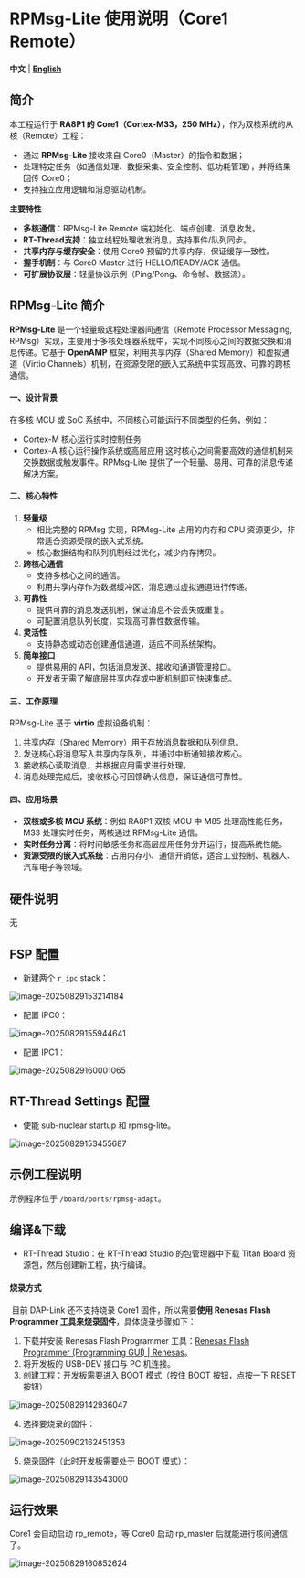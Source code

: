 # RPMsg-Lite 使用说明（Core1 Remote）

**中文** | [**English**](./README.md)

## 简介

本工程运行于 **RA8P1 的 Core1（Cortex-M33，250 MHz）**，作为双核系统的从核（Remote）工程：

- 通过 **RPMsg-Lite** 接收来自 Core0（Master）的指令和数据；
- 处理特定任务（如通信处理、数据采集、安全控制、低功耗管理），并将结果回传 Core0；
- 支持独立应用逻辑和消息驱动机制。

**主要特性**

- **多核通信**：RPMsg-Lite Remote 端初始化、端点创建、消息收发。
- **RT-Thread支持**：独立线程处理收发消息，支持事件/队列同步。
- **共享内存与缓存安全**：使用 Core0 预留的共享内存，保证缓存一致性。
- **握手机制**：与 Core0 Master 进行 HELLO/READY/ACK 通信。
- **可扩展协议层**：轻量协议示例（Ping/Pong、命令帧、数据流）。

## RPMsg-Lite 简介

**RPMsg-Lite** 是一个轻量级远程处理器间通信（Remote Processor Messaging, RPMsg）实现，主要用于多核处理器系统中，实现不同核心之间的数据交换和消息传递。它基于 **OpenAMP** 框架，利用共享内存（Shared Memory）和虚拟通道（Virtio Channels）机制，在资源受限的嵌入式系统中实现高效、可靠的跨核通信。

#### 一、设计背景

在多核 MCU 或 SoC 系统中，不同核心可能运行不同类型的任务，例如：

- Cortex-M 核心运行实时控制任务
- Cortex-A 核心运行操作系统或高层应用
   这时核心之间需要高效的通信机制来交换数据或触发事件。RPMsg-Lite 提供了一个轻量、易用、可靠的消息传递解决方案。

#### 二、核心特性

1. **轻量级**
   - 相比完整的 RPMsg 实现，RPMsg-Lite 占用的内存和 CPU 资源更少，非常适合资源受限的嵌入式系统。
   - 核心数据结构和队列机制经过优化，减少内存拷贝。
2. **跨核心通信**
   - 支持多核心之间的通信。
   - 利用共享内存作为数据缓冲区，消息通过虚拟通道进行传递。
3. **可靠性**
   - 提供可靠的消息发送机制，保证消息不会丢失或重复。
   - 可配置消息队列长度，实现高可靠性数据传输。
4. **灵活性**
   - 支持静态或动态创建通信通道，适应不同系统架构。
5. **简单接口**
   - 提供易用的 API，包括消息发送、接收和通道管理接口。
   - 开发者无需了解底层共享内存或中断机制即可快速集成。

#### 三、工作原理

RPMsg-Lite 基于 **virtio** 虚拟设备机制：

1. 共享内存（Shared Memory）用于存放消息数据和队列信息。
2. 发送核心将消息写入共享内存队列，并通过中断通知接收核心。
3. 接收核心读取消息，并根据应用需求进行处理。
4. 消息处理完成后，接收核心可回馈确认信息，保证通信可靠性。

#### 四、应用场景

- **双核或多核 MCU 系统**：例如 RA8P1 双核 MCU 中 M85 处理高性能任务，M33 处理实时任务，两核通过 RPMsg-Lite 通信。
- **实时任务分离**：将时间敏感任务和高层应用任务分开运行，提高系统性能。
- **资源受限的嵌入式系统**：占用内存小、通信开销低，适合工业控制、机器人、汽车电子等领域。

## 硬件说明

无

## FSP 配置

* 新建两个 `r_ipc` stack：

![image-20250829153214184](figures/image-20250829153214184.png)

* 配置 IPC0：

![image-20250829155944641](figures/image-20250829155944641.png)

* 配置 IPC1：

![image-20250829160001065](figures/image-20250829160001065.png)

## RT-Thread Settings 配置

* 使能 sub-nuclear startup 和 rpmsg-lite。

![image-20250829153455687](figures/image-20250829153455687.png)

## 示例工程说明

示例程序位于 `/board/ports/rpmsg-adapt`。

## 编译&下载

* RT-Thread Studio：在 RT-Thread Studio 的包管理器中下载 Titan Board 资源包，然后创建新工程，执行编译。

#### 烧录方式

​	目前 DAP-Link 还不支持烧录 Core1 固件，所以需要**使用 Renesas Flash Programmer 工具来烧录固件**，具体烧录步骤如下：

1. 下载并安装 Renesas Flash Programmer 工具：[Renesas Flash Programmer (Programming GUI) | Renesas](https://www.renesas.com/en/software-tool/renesas-flash-programmer-programming-gui#downloads)。
2. 将开发板的 USB-DEV 接口与 PC 机连接。
3. 创建工程：开发板需要进入 BOOT 模式（按住 BOOT 按钮，点按一下 RESET 按钮）

![image-20250829142936047](figures/image-20250829142936047.png)

4. 选择要烧录的固件：

![image-20250902162451353](figures/image-20250902162451353.png)

5. 烧录固件（此时开发板需要处于 BOOT 模式）：

![image-20250829143543000](figures/image-20250829143543000.png)

## 运行效果

Core1 会自动启动 rp_remote，等 Core0 启动 rp_master 后就能进行核间通信了。

![image-20250829160852624](figures/image-20250829160852624.png)
